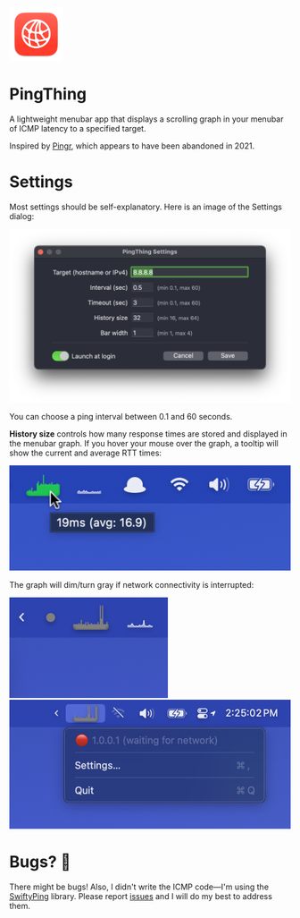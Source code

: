 <img src="./img/pingthing.png" width="96" />

# PingThing

A lightweight menubar app that displays a scrolling graph in your menubar of ICMP latency to a specified target.

Inspired by [Pingr](https://getpingr.app/), which appears to have been abandoned in 2021.

# Settings

Most settings should be self-explanatory. Here is an image of the Settings dialog:

<img src="./img/settings.png" width="632" />

You can choose a ping interval between 0.1 and 60 seconds.

**History size** controls how many response times are stored and displayed in the menubar graph. If you hover your mouse over the graph, a tooltip will show the current and average RTT times:

<img src="./img/tooltip.png" width="536" />

The graph will dim/turn gray if network connectivity is interrupted:

<img src="./img/gray.png" width="284" />

<img src="./img/waiting.png" width="740" />

# Bugs? 🐛

There might be bugs! Also, I didn't write the ICMP code—I'm using the [SwiftyPing](https://github.com/samiyr/SwiftyPing) library. Please report [issues](https://github.com/luckman212/pingthing/issues) and I will do my best to address them.
